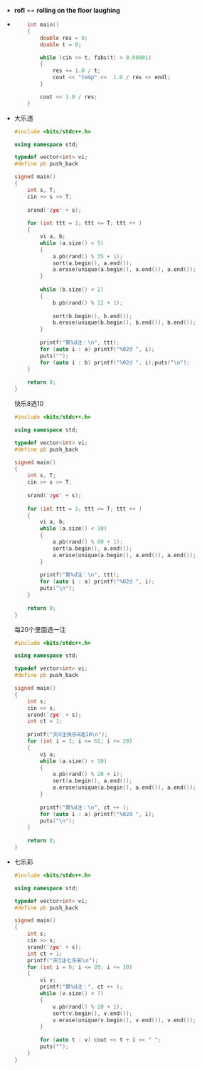 + **rofl** == **rolling on the floor laughing**

+ ```cpp
      int main()
      {
          double res = 0;
          double t = 0;
  
          while (cin >> t, fabs(t) > 0.00001)
          {
              res += 1.0 / t;
              cout << "temp" <<  1.0 / res << endl;
          }
  
          cout << 1.0 / res;
      }
  
  ```

+ 大乐透

  ```cpp
  #include <bits/stdc++.h>
  
  using namespace std;
  
  typedef vector<int> vi;
  #define pb push_back
  
  signed main()
  {
      int s, T;
      cin >> s >> T;
      
      srand('zyc' + s);
      
      for (int ttt = 1; ttt <= T; ttt ++ )
      {
          vi a, b;
          while (a.size() < 5)
          {
              a.pb(rand() % 35 + 1);
              sort(a.begin(), a.end());
              a.erase(unique(a.begin(), a.end()), a.end());
          }
          
          while (b.size() < 2) 
          {
              b.pb(rand() % 12 + 1);
              
              sort(b.begin(), b.end());
              b.erase(unique(b.begin(), b.end()), b.end());
          }
          
          printf("第%d注：\n", ttt);
          for (auto i : a) printf("%02d ", i);
          puts("");
          for (auto i : b) printf("%02d ", i);puts("\n");
      }
      
      return 0;
  }
  ```

  快乐8选10

  ```cpp
  #include <bits/stdc++.h>
  
  using namespace std;
  
  typedef vector<int> vi;
  #define pb push_back
  
  signed main()
  {
      int s, T;
      cin >> s >> T;
      
      srand('zyc' + s);
      
      for (int ttt = 1; ttt <= T; ttt ++ )
      {
          vi a, b;
          while (a.size() < 10)
          {
              a.pb(rand() % 80 + 1);
              sort(a.begin(), a.end());
              a.erase(unique(a.begin(), a.end()), a.end());
          }
          
          printf("第%d注：\n", ttt);
          for (auto i : a) printf("%02d ", i);
          puts("\n");
      }
      
      return 0;
  }
  ```

  每20个里面选一注

  ```cpp
  #include <bits/stdc++.h>
  
  using namespace std;
  
  typedef vector<int> vi;
  #define pb push_back
  
  signed main()
  {
      int s;
      cin >> s;
      srand('zyc' + s);
      int ct = 1;
      
      printf("买4注快乐8选10\n");
      for (int i = 1; i <= 61; i += 20)
      {
          vi a;
          while (a.size() < 10)
          {
              a.pb(rand() % 20 + i);
              sort(a.begin(), a.end());
              a.erase(unique(a.begin(), a.end()), a.end());
          }
          
          printf("第%d注：\n", ct ++ );
          for (auto i : a) printf("%02d ", i);
          puts("\n");
      }
      
      return 0;
  }
  ```

+ 七乐彩

  ```cpp
  #include <bits/stdc++.h>
  
  using namespace std;
  
  typedef vector<int> vi;
  #define pb push_back
  
  signed main()
  {
      int s;
      cin >> s;
      srand('zyc' + s);
      int ct = 1;
      printf("买3注七乐彩\n");
      for (int i = 0; i <= 20; i += 10)
      {
          vi v;
          printf("第%d注：", ct ++ );
          while (v.size() < 7)
          {
              v.pb(rand() % 10 + 1);
              sort(v.begin(), v.end());
              v.erase(unique(v.begin(), v.end()), v.end());
          }
          
          for (auto t : v) cout << t + i << " ";
          puts("");
      }
  }
  ```

  